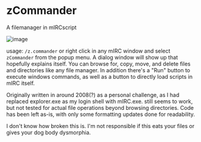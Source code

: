 ﻿# zCommander

A filemanager in mIRCscript

![image](https://github.com/user-attachments/assets/b3f95e8b-1b61-4b25-8668-4759dbd89f6f)

usage: `/z.commander` or right click in any mIRC window and select `zCommander` from the popup menu. A dialog window will show up that hopefully explains itself. You can browse for, copy, move, and delete files and directories like any file manager. In addition there's a "Run" button to execute windows commands, as well as a button to directly load scripts in mIRC itself.

Originally written in around 2008(?) as a personal challenge, as I had replaced explorer.exe as my login shell with mIRC.exe. still seems to work, but not tested for actual file operations beyond browsing directories. Code has been left as-is, with only some formatting updates done for readability.

I don't know how broken this is. I'm not responsible if this eats your files or gives your dog body dysmorphia.